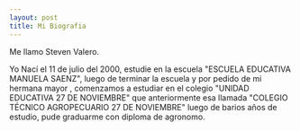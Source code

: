 ```yaml
---
layout: post
title: Mi Biografia 
---
```


Me llamo Steven Valero.

Yo Nací el 11 de julio del 2000, estudie en la escuela "ESCUELA EDUCATIVA MANUELA SAENZ", luego de terminar la escuela y por pedido de mi hermana mayor , comenzamos a estudiar en el colegio "UNIDAD EDUCATIVA 27 DE NOVIEMBRE" que anteriormente esa llamada "COLEGIO TÉCNICO AGROPECUARIO 27 DE NOVIEMBRE" luego de barios años de estudio, pude graduarme con diploma de agronomo.
